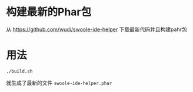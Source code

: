 构建最新的Phar包
===
从 https://github.com/wudi/swoole-ide-helper 下载最新代码并且构建pahr包

# 用法
```shell
./build.sh
```
就生成了最新的文件
`swoole-ide-helper.phar`